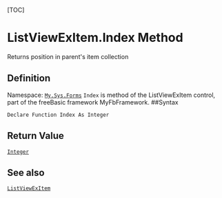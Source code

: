 [TOC]
# ListViewExItem.Index Method
Returns position in parent's item collection
## Definition
Namespace: [`My.Sys.Forms`](My.Sys.Forms.md)
`Index` is method of the ListViewExItem control, part of the freeBasic framework MyFbFramework.
##Syntax
```freeBasic
Declare Function Index As Integer
```


## Return Value
[`Integer`]("https://www.freebasic.net/wiki/KeyPgInteger")
## See also
[`ListViewExItem`](ListViewExItem.md)
